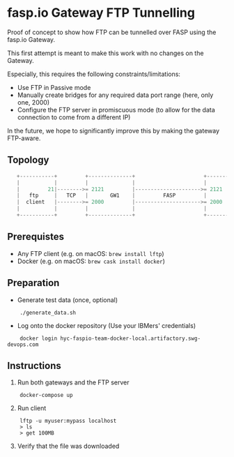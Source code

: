 # fasp<span/>.io Gateway FTP Tunnelling

Proof of concept to show how FTP can be tunnelled over FASP using the fasp<span/>.io Gateway.

This first attempt is meant to make this work with no changes on the Gateway.

Especially, this requires the following constraints/limitations:

* Use FTP in Passive mode
* Manually create bridges for any required data port range (here, only one, 2000)
* Configure the FTP server in promiscuous mode (to allow for the data connection to come from a different IP)

In the future, we hope to significantly improve this by making the gateway FTP-aware.

## Topology

```as
   +-----------+         +--------------+                      +---------------+           +-----------+
   |           |         |              |                      |               |           |           |
   |         21|-------->= 2121         |--------------------->= 2121          |---------->= 21        |
   |   ftp     |   TCP   |       GW1    |         FASP         |        GW2    |    TCP    |   vsftpd  |
   |  client   |-------->= 2000         |--------------------->= 2000          |---------->=           |
   |           |         |              |                      |               |           |           |
   +-----------+         +--------------+                      +---------------+           +-----------+
```

## Prerequistes

* Any FTP client (e.g. on macOS: `brew install lftp`)
* Docker (e.g. on macOS: `brew cask install docker`)

## Preparation
* Generate test data (once, optional)
```console
    ./generate_data.sh
```
* Log onto the docker repository (Use your IBMers' credentials)

```console
    docker login hyc-faspio-team-docker-local.artifactory.swg-devops.com
```

## Instructions

1. Run both gateways and the FTP server

```console
    docker-compose up
```

2. Run client

```console
    lftp -u myuser:mypass localhost
    > ls
    > get 100MB
```

3. Verify that the file was downloaded
